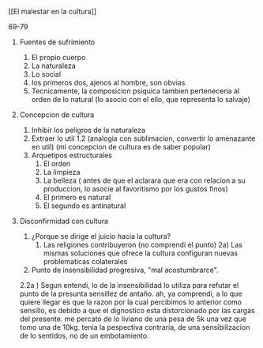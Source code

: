 [[El malestar en la cultura]]

69-79

1)  Fuentes de sufrimiento
	1. El propio cuerpo
	2. La naturaleza
	3. Lo social
	4. los primeros dos, ajenos al hombre, son obvias
	5. Tecnicamente, la composicion psiquica tambien perteneceria al orden de lo natural
	(lo asocio con el ello, que representa lo salvaje)
2) Concepcion de cultura
	1) Inhibir los peligros de la naturaleza
	2) Extraer lo util
	1.2 (analogia con sublimacion, convertir lo amenazante en util)
	(mi concepcion de cultura es de saber popular)
	3) Arquetipos estructurales
		1) El orden 	
		2) La limpieza
		3) La belleza
			( antes de que el aclarara que era con relacion a su produccion, lo asocie al favoritismo por los gustos finos)
		4) El primero es natural
		5) El segundo es antinatural

3) Disconfirmidad con cultura
	1) ¿Porque se dirige el juicio hacia la cultura?
		1) Las religiones contribuyeron (no comprendi el punto)
		2a) Las mismas soluciones que ofrece la cultura configuran nuevas problematicas colaterales
	2) Punto de insensibilidad progresiva, "mal acostumbrarce".
	
	2.2a ) Segun entendi, lo de la insensibilidad lo utiliza para refutar el punto de la presunta sensillez de antaño. 
		ah, ya comprendi, a lo que quiere llegar es que la razon por la cual percibimos lo anterior como sensillo, es debido a que el dignostico esta distorcionado por las cargas del presente.
		me percato de lo liviano de una pesa de 5k una vez que tomo una de 10kg.
		tenia la pespectiva contraria, de una sensibilizacion de lo sentidos, no de un embotamiento.
		
